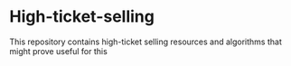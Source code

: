# High-ticket-selling

This repository contains high-ticket selling resources and algorithms that might prove useful for this

